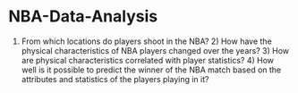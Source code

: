 # NBA-Data-Analysis
 1) From which locations do players shoot in the NBA?  2) How have the physical characteristics of NBA players changed over the years? 3) How are physical characteristics correlated with player statistics? 4) How well is it possible to predict the winner of the NBA match based on the attributes and statistics of the players playing in it?
